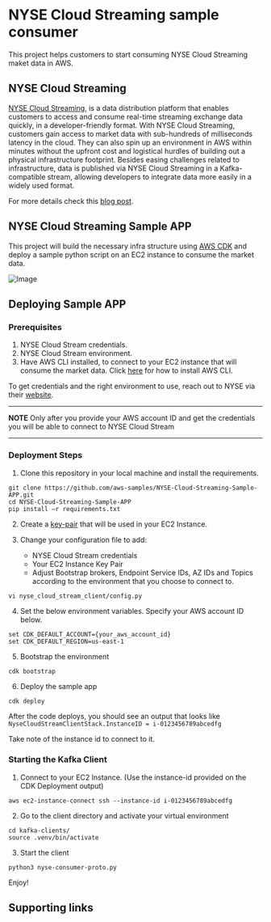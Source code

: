 # NYSE Cloud Streaming sample consumer

This project helps customers to start consuming NYSE Cloud Streaming maket data in AWS.

## NYSE Cloud Streaming

[NYSE Cloud Streaming](https://www.nyse.com/data-products), is a data distribution platform that enables customers to access and consume real-time streaming exchange data quickly, in a developer-friendly format. With NYSE Cloud Streaming, customers gain access to market data with sub-hundreds of milliseconds latency in the cloud. They can also spin up an environment in AWS within minutes without the upfront cost and logistical hurdles of building out a physical infrastructure footprint. Besides easing challenges related to infrastructure, data is published via NYSE Cloud Streaming in a Kafka-compatible stream, allowing developers to integrate data more easily in a widely used format.

For more details check this [blog post](https://aws.amazon.com/blogs/industries/how-the-new-york-stock-exchange-built-its-real-time-market-data-platform-on-aws/).

## NYSE Cloud Streaming Sample APP

This project will build the necessary infra structure using [AWS CDK](https://aws.amazon.com/cdk/) and deploy a sample python script on an EC2 instance to consume the market data.

![Image]()

## Deploying Sample APP

### Prerequisites

1. NYSE Cloud Stream credentials.
2. NYSE Cloud Stream environment.
3. Have AWS CLI installed, to connect to your EC2 instance that will consume the market data. Click [here]() for how to install AWS CLI.

To get credentials and the right environment to use, reach out to NYSE via their [website](https://www.nyse.com/market-data/real-time#contact).

---
**NOTE**
Only after you provide your AWS account ID and get the credentials you will be able to connect to NYSE Cloud Stream

---


### Deployment Steps

1. Clone this repository in your local machine and install the requirements.

```
git clone https://github.com/aws-samples/NYSE-Cloud-Streaming-Sample-APP.git
cd NYSE-Cloud-Streaming-Sample-APP
pip install –r requirements.txt
```

2. Create a [key-pair](https://docs.aws.amazon.com/AWSEC2/latest/UserGuide/create-key-pairs.html) that will be used in your EC2 Instance.

3. Change your configuration file to add:
    - NYSE Cloud Stream credentials
    - Your EC2 Instance Key Pair
    - Adjust Bootstrap brokers, Endpoint Service IDs, AZ IDs and Topics according to the environment that you choose to connect to.

```
vi nyse_cloud_stream_client/config.py
```

4. Set the below environment variables. Specify your AWS account ID below.

```
set CDK_DEFAULT_ACCOUNT={your_aws_account_id}
set CDK_DEFAULT_REGION=us-east-1
```

5. Bootstrap the environment
```
cdk bootstrap
```

6. Deploy the sample app
```
cdk deploy
```

After the code deploys, you should see an output that looks like
`NyseCloudStreamClientStack.InstanceID = i-0123456789abcedfg`

Take note of the instance id to connect to it.

### Starting the Kafka Client

1. Connect to your EC2 Instance. (Use the instance-id provided on the CDK Deployment output)
```
aws ec2-instance-connect ssh --instance-id i-0123456789abcedfg
```

2. Go to the client directory and activate your virtual environment
```
cd kafka-clients/
source .venv/bin/activate
```

3. Start the client
```
python3 nyse-consumer-proto.py 
```

Enjoy!

## Supporting links
